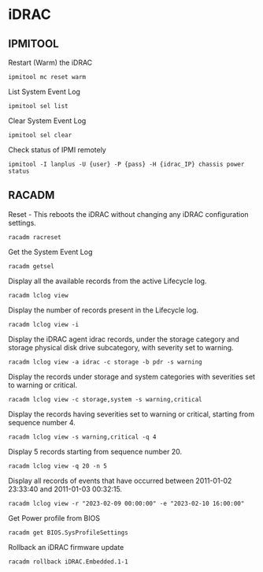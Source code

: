 # iDRAC

## IPMITOOL
Restart (Warm) the iDRAC
```
ipmitool mc reset warm
```
List System Event Log
```
ipmitool sel list
```
Clear System Event Log
```
ipmitool sel clear
```
Check status of IPMI remotely
```
ipmitool -I lanplus -U {user} -P {pass} -H {idrac_IP} chassis power status
```

## RACADM
Reset - This reboots the iDRAC without changing any iDRAC configuration settings.
```
racadm racreset
```
Get the System Event Log
```
racadm getsel
```
Display all the available records from the active Lifecycle log.
```
racadm lclog view
```
Display the number of records present in the Lifecycle log.
```
racadm lclog view -i
```
Display the iDRAC agent idrac records, under the storage category and storage physical disk drive subcategory, with severity set to warning.
````
racadm lclog view -a idrac -c storage -b pdr -s warning
````
Display the records under storage and system categories with severities set to warning or critical.
```
racadm lclog view -c storage,system -s warning,critical
```
Display the records having severities set to warning or critical, starting from sequence number 4.
```
racadm lclog view -s warning,critical -q 4
```
Display 5 records starting from sequence number 20.
```
racadm lclog view -q 20 -n 5
```
Display all records of events that have occurred between 2011-01-02 23:33:40 and 2011-01-03 00:32:15.
```
racadm lclog view -r "2023-02-09 00:00:00" -e "2023-02-10 16:00:00"
```
Get Power profile from BIOS
```
racadm get BIOS.SysProfileSettings
```
Rollback an iDRAC firmware update
```
racadm rollback iDRAC.Embedded.1-1
```
